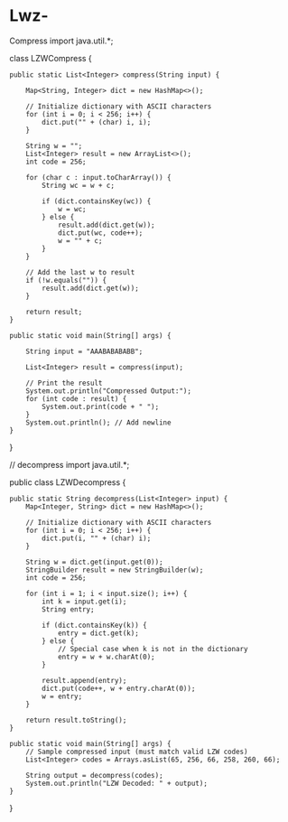 # Lwz-
Compress
import java.util.*;

class LZWCompress {

    public static List<Integer> compress(String input) {

        Map<String, Integer> dict = new HashMap<>();

        // Initialize dictionary with ASCII characters
        for (int i = 0; i < 256; i++) {
            dict.put("" + (char) i, i);
        }

        String w = "";
        List<Integer> result = new ArrayList<>();
        int code = 256;

        for (char c : input.toCharArray()) {
            String wc = w + c;

            if (dict.containsKey(wc)) {
                w = wc;
            } else {
                result.add(dict.get(w));
                dict.put(wc, code++);
                w = "" + c;
            }
        }

        // Add the last w to result
        if (!w.equals("")) {
            result.add(dict.get(w));
        }

        return result;
    }

    public static void main(String[] args) {

        String input = "AAABABABABB";

        List<Integer> result = compress(input);

        // Print the result
        System.out.println("Compressed Output:");
        for (int code : result) {
            System.out.print(code + " ");
        }
        System.out.println(); // Add newline
    }
}

// decompress
import java.util.*;

public class LZWDecompress {

    public static String decompress(List<Integer> input) {
        Map<Integer, String> dict = new HashMap<>();

        // Initialize dictionary with ASCII characters
        for (int i = 0; i < 256; i++) {
            dict.put(i, "" + (char) i);
        }

        String w = dict.get(input.get(0));
        StringBuilder result = new StringBuilder(w);
        int code = 256;

        for (int i = 1; i < input.size(); i++) {
            int k = input.get(i);
            String entry;

            if (dict.containsKey(k)) {
                entry = dict.get(k);
            } else {
                // Special case when k is not in the dictionary
                entry = w + w.charAt(0);
            }

            result.append(entry);
            dict.put(code++, w + entry.charAt(0));
            w = entry;
        }

        return result.toString();
    }

    public static void main(String[] args) {
        // Sample compressed input (must match valid LZW codes)
        List<Integer> codes = Arrays.asList(65, 256, 66, 258, 260, 66);

        String output = decompress(codes);
        System.out.println("LZW Decoded: " + output);
    }
}
